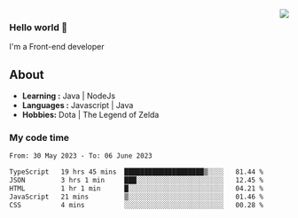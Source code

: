 <img align='right' src="https://github-readme-stats.vercel.app/api?username=jumodada&show_icons=true&theme=vue">

### Hello world 👋

I'm a Front-end developer 
    
## About
-  **Learning :** Java | NodeJs
-  **Languages :** Javascript | Java
-  **Hobbies:** Dota | The Legend of Zelda

### My code time

<!--START_SECTION:waka-->

```txt
From: 30 May 2023 - To: 06 June 2023

TypeScript   19 hrs 45 mins  ████████████████████▒░░░░   81.44 %
JSON         3 hrs 1 min     ███░░░░░░░░░░░░░░░░░░░░░░   12.45 %
HTML         1 hr 1 min      █░░░░░░░░░░░░░░░░░░░░░░░░   04.21 %
JavaScript   21 mins         ▒░░░░░░░░░░░░░░░░░░░░░░░░   01.46 %
CSS          4 mins          ░░░░░░░░░░░░░░░░░░░░░░░░░   00.28 %
```

<!--END_SECTION:waka-->
